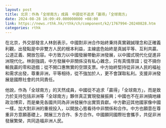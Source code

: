 ```yaml
---
layout: post
title: 北京：作為「全球南方」成員　中國從不追求「贏得」「全球南方」
date: 2024-08-28 16:09:49.000000000 +08:00
link: https://news.rthk.hk/rthk/ch/component/k2/1767994-20240828.htm
categories: rthk
---
```


在北京，外交部發言人林劍表示，中國對非洲合作始終秉持真實親誠理念和正確義利觀，出發點是中非雙方人民的根本利益，主線底色始終是真誠平等、互利共贏、公道正義、開放包容。中方致力以中國發展帶動非洲發展，以中國式現代化促進非洲現代化。林劍強調，中方發展中非關係沒有私心雜念，只有真情厚誼；從不搞你輸我贏的零和遊戲；從不開口惠無實的空頭支票。中方始終堅持從非洲人民的福祉和需求出發，尊重非洲，平等相待，從不強加於人，更不會謀取私利。支援非洲發展是國際社會的共同責任。

他說，作為「全球南方」的天然成員，中國從不追求「贏得」「全球南方」，而是致力於支持包括非洲等「全球南方」夥伴真正實現發展振興；中國也不在非洲搞地緣政治博弈，而是樂見各國共同為非洲發展作出實質貢獻。中方歡迎其他國家像中國一樣，加大對非洲的重視投入，以開放心態看待中非關係和合作。中方也願意在尊重非方意願基礎上，開展三方合作、多方合作。中國願同國際社會攜手，共促非洲發展繁榮，共同造福非洲人民。
